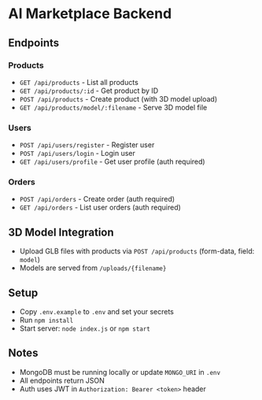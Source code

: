 # AI Marketplace Backend

## Endpoints

### Products
- `GET /api/products` - List all products
- `GET /api/products/:id` - Get product by ID
- `POST /api/products` - Create product (with 3D model upload)
- `GET /api/products/model/:filename` - Serve 3D model file

### Users
- `POST /api/users/register` - Register user
- `POST /api/users/login` - Login user
- `GET /api/users/profile` - Get user profile (auth required)

### Orders
- `POST /api/orders` - Create order (auth required)
- `GET /api/orders` - List user orders (auth required)

## 3D Model Integration
- Upload GLB files with products via `POST /api/products` (form-data, field: `model`)
- Models are served from `/uploads/{filename}`

## Setup
- Copy `.env.example` to `.env` and set your secrets
- Run `npm install`
- Start server: `node index.js` or `npm start`

## Notes
- MongoDB must be running locally or update `MONGO_URI` in `.env`
- All endpoints return JSON
- Auth uses JWT in `Authorization: Bearer <token>` header
